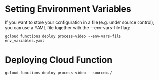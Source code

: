 # Setting Environment Variables

If you want to store your configuration in a file (e.g. under source control), you can use a YAML file together with the --env-vars-file flag:

`gcloud functions deploy process-video --env-vars-file env_variables.yaml`

# Deploying Cloud Function

`gcloud functions deploy process-video --source=./`
